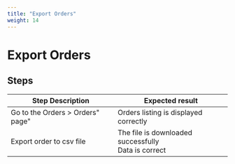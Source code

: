 ```yaml
---
title: "Export Orders"
weight: 14
---
```


# Export Orders
## Steps
| Step Description | Expected result |
| ----- | ----- |
| Go to the Orders > Orders" page" | Orders listing is displayed correctly |
| Export order to csv file | The file is downloaded successfully<br>Data is correct |
